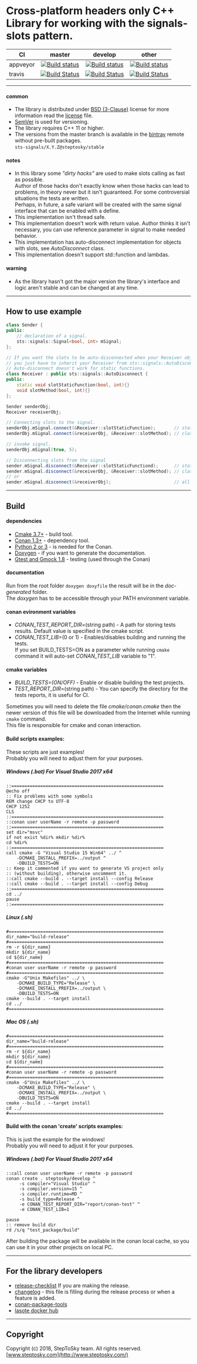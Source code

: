 # Cross-platform headers only C++ Library for working with the signals-slots pattern.


| CI        | master | develop | other |
| --------- |:------:|:-------:|:------:|
| appveyor  |[![Build status](https://ci.appveyor.com/api/projects/status/ttnd36rho34b3qqt/branch/master?svg=true)](https://ci.appveyor.com/project/steptosky/sts-signals/branch/master)|[![Build status](https://ci.appveyor.com/api/projects/status/ttnd36rho34b3qqt/branch/master?svg=true)](https://ci.appveyor.com/project/steptosky/sts-signals/branch/develop)|[![Build status](https://ci.appveyor.com/api/projects/status/ttnd36rho34b3qqt?svg=true)](https://ci.appveyor.com/project/steptosky/sts-signals)|
| travis    |[![Build Status](https://travis-ci.org/steptosky/sts-signals.svg?branch=master)](https://travis-ci.org/steptosky/sts-signals)|[![Build Status](https://travis-ci.org/steptosky/sts-signals.svg?branch=develop)](https://travis-ci.org/steptosky/sts-signals)|[![Build Status](https://travis-ci.org/steptosky/sts-signals.svg)](https://travis-ci.org/steptosky/sts-signals)|

---

#### common
- The library is distributed under 
[BSD (3-Clause)](http://opensource.org/licenses/BSD-3-Clause) 
license for more information read the [license](license.txt) file.
- [SemVer](http://semver.org/) is used for versioning.
- The library requires C++ 11 or higher.
- The versions from the master branch is available in the 
  [bintray](https://bintray.com/steptosky/conan-open-source/sts-signals:steptosky) remote without pre-built packages.  
  ```sts-signals/X.Y.Z@steptosky/stable```   

#### notes
- In this library some _"dirty hacks"_ are used to make slots calling as fast as possible.   
  Author of those hacks don't exactly know when those hacks can lead to problems, in theory never but it isn't guaranteed. 
  For some controversial situations the tests are written.  
  Perhaps, in future, a safe variant will be created with the same signal interface that can be enabled with a define.
- This implementation isn't thread safe.
- This implementation doesn't work with return value. Author thinks it isn't necessary,
  you can use reference parameter in signal to make needed behavior.
- This implementation has auto-disconnect implementation for objects with slots, see _AutoDisconnect_ class.
- This implementation doesn't support std::function and lambdas.

#### warning 
- As the library hasn't got the major version 
  the library's interface and logic aren't stable and can be changed at any time.

---

## How to use example
```  C++
class Sender { 
public:
    // declaration of a signal.
    sts::signals::Signal<bool, int> mSignal;
};

// If you want the slots to be auto-disconnected when your Receiver object is being deleted
// you just have to inherit your Receiver from sts::signals::AutoDisconnect and nothing more.
// Auto-disconnect doesn't work for static functions.
class Receiver : public sts::signals::AutoDisconnect {
public:
    static void slotStaticFunction(bool, int){}
    void slotMethod(bool, int){}
};

Sender senderObj;
Receiver receiverObj;

// Connecting slots to the signal.
senderObj.mSignal.connect(&Receiver::slotStaticFunction);       // static function
senderObj.mSignal.connect(&receiverObj, &Receiver::slotMethod); // class method

// invoke signal.
senderObj.mSignal(true, 5);

// Disconnecting slots from the signal
sender.mSignal.disconnect(&Receiver::slotStaticFunctiond);      // static function
sender.mSignal.disconnect(&receiverObj, &Receiver::slotMethod); // class method
// or
sender.mSignal.disconnect(&receiverObj);                        // all class methods of given pointer
```

---

## Build

#### dependencies
- [Cmake 3.7+](https://cmake.org) - build tool.
- [Conan 1.3+](https://www.conan.io) - dependency tool.
- [Python 2 or 3](https://www.python.org) - is needed for the Conan.
- [Doxygen](http://www.stack.nl/~dimitri/doxygen) - if you want to generate the documentation.
- [Gtest and Gmock 1.8](https://github.com/google/googletest) - testing (used through the Conan)  

#### documentation
Run from the root folder ``` doxygen doxyfile ``` the result will be in the _doc-generated_ folder.  
The _doxygen_ has to be accessible through your PATH environment variable.

#### conan evironment variables
- _CONAN_TEST_REPORT_DIR_=(string path) - A path for storing tests results. Default value is specified in the cmake script.
- _CONAN_TEST_LIB_=(0 or 1) - Enables/disables building and running the tests.  
  If you set BUILD_TESTS=ON as a parameter while running ```cmake``` command it will auto-set _CONAN_TEST_LIB_ variable to "1".

#### cmake variables
- _BUILD_TESTS=(ON/OFF)_ - Enable or disable building the test projects.
- _TEST_REPORT_DIR_=(string path) - You can specify the directory for the tests reports, it is useful for CI.

Sometimes you will need to delete the file _cmake/conan.cmake_ then the newer version of this file will be downloaded from the Internet while running ```cmake``` command.  
This file is responsible for cmake and conan interaction.

#### Build scripts examples:
These scripts are just examples!  
Probably you will need to adjust them for your purposes.

##### Windows (.bat) For Visual Studio 2017 x64
```
::==========================================================
@echo off
:: Fix problems with some symbols
REM change CHCP to UTF-8
CHCP 1252
CLS
::==========================================================
::conan user userName -r remote -p password
::==========================================================
set dir="msvc"
if not exist %dir% mkdir %dir%
cd %dir%
::==========================================================
call cmake -G "Visual Studio 15 Win64" ../ ^
	-DCMAKE_INSTALL_PREFIX=../output ^
	-DBUILD_TESTS=ON
:: Keep it commented if you want to generate VS project only
:: (without building), otherwise uncomment it.
::call cmake --build . --target install --config Release
::call cmake --build . --target install --config Debug
::==========================================================
cd ../
pause
::==========================================================
```

##### Linux (.sh)
```
#===========================================================
dir_name="build-release"
#===========================================================
rm -r ${dir_name}
mkdir ${dir_name}
cd ${dir_name}
#===========================================================
#conan user userName -r remote -p password
#===========================================================
cmake -G"Unix Makefiles" ../ \
    -DCMAKE_BUILD_TYPE="Release" \
    -DCMAKE_INSTALL_PREFIX=../output \
    -DBUILD_TESTS=ON
cmake --build . --target install
cd ../
#===========================================================
```

##### Mac OS (.sh)
```
#===========================================================
dir_name="build-release"
#===========================================================
rm -r ${dir_name}
mkdir ${dir_name}
cd ${dir_name}
#===========================================================
#conan user userName -r remote -p password
#===========================================================
cmake -G"Unix Makefiles" ../ \
    -DCMAKE_BUILD_TYPE="Release" \
    -DCMAKE_INSTALL_PREFIX=../output \
    -DBUILD_TESTS=ON
cmake --build . --target install
cd ../
#===========================================================
```


#### Build with the conan 'create' scripts examples:
This is just the example for the windows!  
Probably you will need to adjust it for your purposes.
##### Windows (.bat) For Visual Studio 2017 x64
```
::call conan user userName -r remote -p password
conan create . steptosky/develop ^
     -s compiler="Visual Studio" ^
     -s compiler.version=15 ^
     -s compiler.runtime=MD ^
     -s build_type=Release ^
     -e CONAN_TEST_REPORT_DIR="report/conan-test" ^
     -e CONAN_TEST_LIB=1

pause
:: remove build dir
rd /s/q "test_package/build"
```
After building the package will be available in the conan local cache,
so you can use it in your other projects on local PC.  

---

## For the library developers
- [release-checklist](release-checklist.md) If you are making the release.
- [changelog](changelog.md) - this file is filling during the release process or when a feature is added.
- [conan-package-tools](https://github.com/conan-io/conan-package-tools)
- [lasote docker hub](https://hub.docker.com/u/lasote/)
---


## Copyright
Copyright (c) 2018, StepToSky team. All rights reserved.  
[www.steptosky.com](http://www.steptosky.com/)